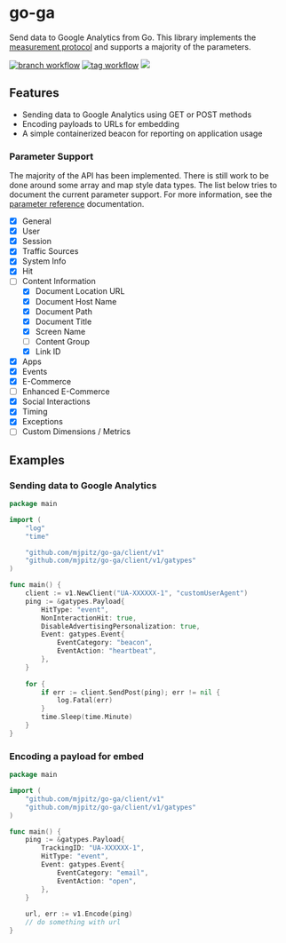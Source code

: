 # go-ga

Send data to Google Analytics from Go.
This library implements the [measurement protocol] and supports a majority of the parameters.

[![branch workflow](https://github.com/mjpitz/go-ga/workflows/branch/badge.svg?branch=main)](https://github.com/mjpitz/go-ga/actions?query=workflow%3Abranch)
[![tag workflow](https://github.com/mjpitz/go-ga/workflows/tag/badge.svg)](https://github.com/mjpitz/go-ga/actions?query=workflow%3Atag)
![](https://www.google-analytics.com/collect?v=1&tid=UA-172921913-1&cid=555&t=pageview&ec=repo&ea=open&dp=%2Fgo-ga&dt=%2Fgo-ga)

[measurement protocol]: https://developers.google.com/analytics/devguides/collection/protocol/v1/reference

## Features

* Sending data to Google Analytics using GET or POST methods
* Encoding payloads to URLs for embedding
* A simple containerized beacon for reporting on application usage

### Parameter Support

The majority of the API has been implemented.
There is still work to be done around some array and map style data types.
The list below tries to document the current parameter support.
For more information, see the [parameter reference] documentation.

[parameter reference]: https://developers.google.com/analytics/devguides/collection/protocol/v1/parameters

- [x] General
- [x] User
- [x] Session
- [x] Traffic Sources
- [x] System Info
- [x] Hit
- [ ] Content Information
  - [x] Document Location URL
  - [x] Document Host Name
  - [x] Document Path
  - [x] Document Title
  - [x] Screen Name
  - [ ] Content Group
  - [x] Link ID
- [x] Apps
- [x] Events
- [x] E-Commerce
- [ ] Enhanced E-Commerce
- [x] Social Interactions
- [x] Timing
- [x] Exceptions
- [ ] Custom Dimensions / Metrics

## Examples

### Sending data to Google Analytics

```go
package main

import (
    "log"
    "time"

    "github.com/mjpitz/go-ga/client/v1"
    "github.com/mjpitz/go-ga/client/v1/gatypes"
)

func main() {
    client := v1.NewClient("UA-XXXXXX-1", "customUserAgent")
    ping := &gatypes.Payload{
        HitType: "event",
        NonInteractionHit: true,
        DisableAdvertisingPersonalization: true,
        Event: gatypes.Event{
            EventCategory: "beacon",
            EventAction: "heartbeat",
        },
    }
    
    for {
        if err := client.SendPost(ping); err != nil {
            log.Fatal(err)
        }
        time.Sleep(time.Minute)
    }
}
```

### Encoding a payload for embed

```go
package main

import (
    "github.com/mjpitz/go-ga/client/v1"
    "github.com/mjpitz/go-ga/client/v1/gatypes"
)

func main() {
    ping := &gatypes.Payload{
        TrackingID: "UA-XXXXXX-1",
        HitType: "event",
        Event: gatypes.Event{
            EventCategory: "email",
            EventAction: "open",
        },
    }
    
    url, err := v1.Encode(ping)
    // do something with url
}
```
